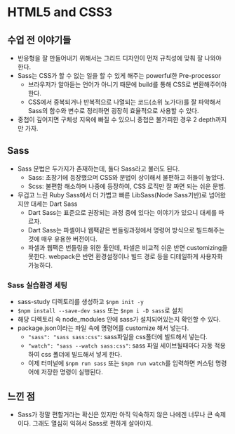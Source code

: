 # HTML5 and CSS3

## 수업 전 이야기들
- 반응형을 잘 만들어내기 위해서는 그리드 디자인이 먼저 규칙성에 맞춰 잘 나와야 한다.
- Sass는 CSS가 할 수 없는 일을 할 수 있게 해주는 powerful한 Pre-processor
  - 브라우저가 알아듣는 언어가 아니기 때문에 build를 통해 CSS로 변환해주어야 한다.
  - CSS에서 중복되거나 반복적으로 나열되는 코드(소위 노가다)를 잘 파악해서 Sass의 함수와 변수로 정리하면 굉장히 효율적으로 사용할 수 있다.
- 중첩이 깊어지면 구체성 지옥에 빠질 수 있으니 중첩은 불가피한 경우 2 depth까지만 가자.


## Sass
- Sass 문법은 두가지가 존재하는데, 둘다 Sass라고 불러도 된다.
  - Sass: 초창기에 등장했으며 CSS와 문법이 상이해서 불편하고 허들이 높았다.
  - Scss: 불편함 해소하며 나중에 등장하여, CSS 로직만 잘 짜면 되는 쉬운 문법.
- 무겁고 느린 Ruby Sass에서 더 가볍고 빠른 LibSass(Node Sass기반)로 넘어왔지만 대세는 Dart Sass
  - Dart Sass는 표준으로 권장되는 과정 중에 있다는 이야기가 있으니 대세를 따르자.
  - Dart Sass는 파셀이나 웹팩같은 번들링과정에서 명령어 방식으로 빌드해주는 것에 매우 유용한 버전이다.
  - 파셀과 웹팩은 번들링을 위한 툴인데, 파셀은 비교적 쉬운 반면 customizing을 못한다. webpack은 반면 환경설정이나 빌드 경로 등을 디테일하게 사용자화 가능하다.

### Sass 실습환경 세팅
- sass-study 디렉토리를 생성하고 `$npm init -y`
- `$npm install --save-dev sass` 또는 `$npm i -D sass`로 설치
- 해당 디렉토리 속 node_modules 안에 sass가 설치되어있는지 확인할 수 있다.
- package.json이라는 파일 속에 명령어를 customize 해서 넣는다.
  - `"sass": "sass sass:css"`: sass파일을 css폴더에 빌드해서 넣는다.
  - `"watch": "sass --watch sass:css"`: sass 파일 세이브될때마다 자동 적용하여 css 폴더에 빌드해서 넣게 한다.
  - 이제 터미널에 `$npm run sass` 또는 `$npm run watch`를 입력하면 커스텀 명령어에 저장한 명령이 실행된다.

## 느낀 점
- Sass가 정말 편할거라는 확신은 있지만 아직 익숙하지 않은 나에겐 너무나 큰 숙제이다. 그래도 열심히 익혀서 Sass로 편하게 살아야지.
